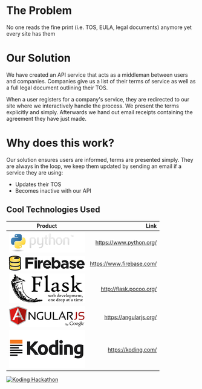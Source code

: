 The Problem
===
No one reads the fine print (i.e. TOS, EULA, legal documents) anymore yet every site has them

Our Solution
===
We have created an API service that acts as a middleman between users and companies.
Companies give us a list of their terms of service as well as a full legal document outlining their TOS.

When a user registers for a company's service, they are redirected to our site where we interactively handle the process. We present the terms explicitly and simply. Afterwards we hand out email receipts containing the agreement they have just made.

Why does this work?
===
Our solution ensures users are informed, terms are presented simply. They are always in the loop, we keep them updated by sending an email if a service they are using:
* Updates their TOS
* Becomes inactive with our API

## Cool Technologies Used

Product |  Link
---|---:
[![Python](/images/Python.png)](https://www.python.org/) | https://www.python.org/
[![Firebase](/images/Firebase.png)](https://www.firebase.com/) | https://www.firebase.com/
[![Flask](/images/Flask.png)](http://flask.pocoo.org/) | http://flask.pocoo.org/
[![AngularJS](/images/AngularJS.png)](https://angularjs.org/) | https://angularjs.org/
[![Koding](/images/Koding.png)](https://koding.com/) | https://koding.com/



[![Koding Hackathon](https://raw.githubusercontent.com/koding/hackathon.submit/master/images/badge.png "Koding Hackathon")](https://koding.com/Hackathon)

